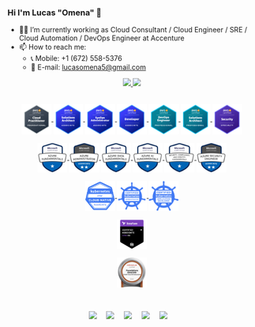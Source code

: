 ### Hi I'm Lucas "Omena" 👋

- 👨‍💻 I’m currently working as Cloud Consultant / Cloud Engineer / SRE / Cloud Automation / DevOps Engineer at Accenture 
- 📫 How to reach me: 
  - 📞 Mobile: +1 (672) 558-5376
  - 📨 E-mail: lucasomena5@gmail.com

<div align="center">
  <a href="https://github.com/lucasomena5">
  <img height="180em" src="https://github-readme-stats.vercel.app/api?username=lucasomena5&show_icons=true&theme=algolia&include_all_commits=true&count_private=true"/>
  <img height="180em" src="https://github-readme-stats.vercel.app/api/top-langs/?username=lucasomena5&layout=compact&langs_count=7&theme=algolia"/>
</div>
<!--
<div style="display: inline_block" align="center"><br>
  <img align="center" alt="Amazon" height="30" width="40" src="https://github.com/devicons/devicon/blob/v2.15.1/icons/amazonwebservices/amazonwebservices-original-wordmark.svg">
  <img align="center" alt="GCP" height="30" width="40" src="https://github.com/devicons/devicon/blob/v2.15.1/icons/googlecloud/googlecloud-original.svg">
  <img align="center" alt="Linux" height="30" width="40" src="https://github.com/devicons/devicon/blob/v2.15.1/icons/linux/linux-original.svg">
  <img align="center" alt="Red Hat" height="30" width="40" src="https://github.com/devicons/devicon/blob/v2.15.1/icons/redhat/redhat-original.svg">
  <img align="center" alt="CentOS" height="30" width="40" src="https://github.com/devicons/devicon/blob/v2.15.1/icons/centos/centos-original.svg">
  <img align="center" alt="Docker" height="30" width="40" src="https://github.com/devicons/devicon/blob/v2.15.1/icons/docker/docker-original.svg">
  <img align="center" alt="Kubernetes" height="30" width="40" src="https://github.com/devicons/devicon/blob/v2.15.1/icons/kubernetes/kubernetes-plain.svg">
  <img align="center" alt="Terraform" height="30" width="40" src="https://github.com/devicons/devicon/blob/v2.15.1/icons/terraform/terraform-original.svg">
  <img align="center" alt="Ansible" height="30" width="40" src="https://github.com/devicons/devicon/blob/v2.15.1/icons/ansible/ansible-original.svg">
  <img align="center" alt="Jenkins" height="30" width="40" src="https://github.com/devicons/devicon/blob/v2.15.1/icons/jenkins/jenkins-original.svg">
  <img align="center" alt="ArgoCD" height="30" width="40" src="https://github.com/devicons/devicon/blob/v2.15.1/icons/argocd/argocd-original.svg">  
  <img align="center" alt="Python" height="30" width="40" src="https://github.com/devicons/devicon/blob/v2.15.1/icons/python/python-original.svg">  
</div>
-->

<div style="display: inline_block" align="center">
  <br /><br>
  <img align="center" alt="aws-certified-cloud-practitioner" width="12%" src="./badges/aws-certified-cloud-practitioner.png">
  <img align="center" alt="aws-certified-solutions-architect-associate" width="12%" src="./badges/aws-certified-solutions-architect-associate.png">
  <img align="center" alt="aws-certified-sysops-administrator-associate" width="12%" src="./badges/aws-certified-sysops-administrator-associate.png">
  <img align="center" alt="aws-certified-developer-associate" width="12%" src="./badges/aws-certified-developer-associate.png">
  <img align="center" alt="aws-certified-devops-engineer-professional" width="12%" src="./badges/aws-certified-devops-engineer-professional.png">
  <img align="center" alt="aws-certified-solutions-architect-professional" width="12%" src="./badges/aws-certified-solutions-architect-professional.png">
  <img align="center" alt="aws-certified-security-specialty" width="12%" src="./badges/aws-certified-security-specialty.png">
  <br /><br>
  <img align="center" alt="microsoft-certified-azure-fundamentals" width="12%" src="./badges/microsoft-certified-azure-fundamentals.png">
  <img align="center" alt="microsoft-certified-azure-administrator-associate.2" width="12%" src="./badges/microsoft-certified-azure-administrator-associate.2.png">
  <img align="center" alt="microsoft-certified-azure-data-fundamentals" width="12%" src="./badges/microsoft-certified-azure-data-fundamentals.png">
  <img align="center" alt="microsoft-certified-azure-ai-fundamentals" width="12%" src="./badges/microsoft-certified-azure-ai-fundamentals.png">
  <img align="center" alt="microsoft-certified-security-compliance-and-identity-fundamentals" width="12%" src="./badges/microsoft-certified-security-compliance-and-identity-fundamentals.png">
  <img align="center" alt="microsoft-certified-azure-security-engineer-associate" width="12%" src="./badges/microsoft-certified-azure-security-engineer-associate.png">
  <br /><br>
  <img align="center" alt="kcna-kubernetes-and-cloud-native-associate" width="12%" src="./badges/kcna-kubernetes-and-cloud-native-associate.png">
  <img align="center" alt="cka-certified-kubernetes-administrator" width="12%" src="./badges/cka-certified-kubernetes-administrator.png">
  <img align="center" alt="ckad-certified-kubernetes-application-developer" width="12%" src="./badges/ckad-certified-kubernetes-application-developer.png">
  <br /><br>
  <img align="center" alt="hashicorp-certified-terraform-associate-002" width="12%" src="./badges/hashicorp-certified-terraform-associate-002.png">
  <br /><br>
  <img align="center" alt="oracle-cloud-infrastructure-foundations-2020-certified-associate" width="12%" src="./badges/oracle-cloud-infrastructure-foundations-2020-certified-associate.png">
</div>
 
<div>
  <br /><br>
  <!--![Snake animation](https://raw.githubusercontent.com/Platane/snk/output/github-contribution-grid-snake.svg)-->
 
  <p align="center">
    <a target="_blank"href="https://www.linkedin.com/in/lucas-omena/"><img src="https://img.shields.io/badge/  linkedin-%230077B5.svg?&style=for-the-badge&logo=linkedin&logoColor=white" /></a>&nbsp;&nbsp;&nbsp;&nbsp;
    <a target="_blank"href="https://twitter.com/lucasomena_"><img src="https://img.shields.io/badge/twitter-%231DA1F2.svg?&style=for-the-badge&logo=twitter&logoColor=white" /></a>&nbsp;&nbsp;&nbsp;&nbsp;
    <a href="mailto:lucasomena5@gmail.com?subject=Hello%20Lucas,%20From%20Github"><img src="https://img.shields.io/badge/ gmail-%23D14836.svg?&style=for-the-badge&logo=gmail&logoColor=white" /></a>&nbsp;&nbsp;&nbsp;&nbsp;
    <a href="https://wa.me/16725585376"><img src="https://img.shields.io/badge/WhatsApp-25D366?style=for-the-badge&logo=whatsapp&logoColor=white" /></a>&nbsp;&nbsp;&nbsp;&nbsp; 
    <a href="https://t.me/lucasomena5"><img src="https://img.shields.io/badge/Telegram-2CA5E0?style=for-the-badge&logo=telegram&logoColor=white" /></a>&nbsp;&nbsp;&nbsp;&nbsp; 
  </p>
</div>